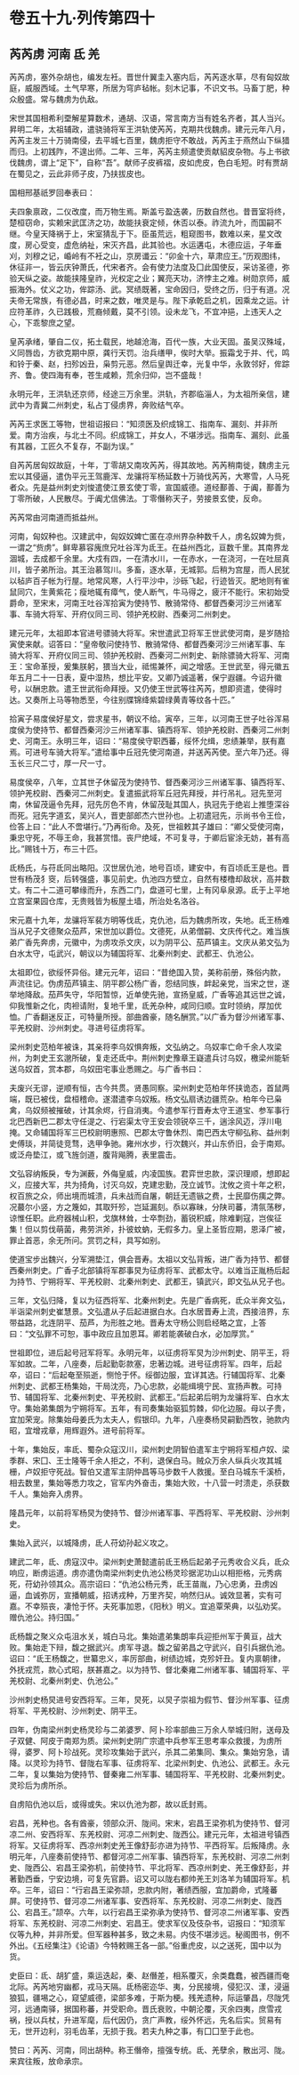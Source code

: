 # 卷五十九·列传第四十

## 芮芮虏 河南 氐 羌

芮芮虏，塞外杂胡也，编发左衽。晋世什翼圭入塞内后，芮芮逐水草，尽有匈奴故庭，威服西域。土气早寒，所居为穹庐毡帐。刻木记事，不识文书。马畜丁肥，种众殷盛。常与魏虏为仇敌。

宋世其国相希利垔解星算数术，通胡、汉语，常言南方当有姓名齐者，其人当兴。昇明二年，太祖辅政，遣骁骑将军王洪轨使芮芮，克期共伐魏虏。建元元年八月，芮芮主发三十万骑南侵，去平城七百里，魏虏拒守不敢战，芮芮主于燕然山下纵猎而归。上初践阼，不遑出师。二年、三年，芮芮主频遣使贡献貂皮杂物。与上书欲伐魏虏，谓上“足下”，自称“吾”。献师子皮裤褶，皮如虎皮，色白毛短。时有贾胡在蜀见之，云此非师子皮，乃扶拔皮也。

国相邢基祇罗回奉表曰：

夫四象禀政，二仪改度，而万物生焉。斯盖亏盈迭袭，历数自然也。昔晋室将终，楚桓窃命，实赖宋武匡济之功，故能扶衰定倾，休否以泰。祚流九叶，而国嗣不继。今皇天降祸于上，宋室猜乱于下。臣虽荒远，粗窥图书，数难以来，星文改度，房心受变，虚危纳祉，宋灭齐昌，此其验也。水运遘屯，木德应运，子年垂刈，刘穆之记，崏岭有不衽之山，京房谶云：“卯金十六，草肃应王。”历观图纬，休征非一，皆云庆钟萧氏，代宋者齐。会有使力法度及囗此国使反，采访圣德，弥验天纵之姿。故能挟隆皇祚，光权定之业；翼亮天功，济悖主之难。树勋京师，威振海外。仗义之功，侔踪汤、武。冥绩既著，宝命因归，受终之历，归于有道。况夫帝无常族，有德必昌，时来之数，唯灵是与。陛下承乾启之机，因乘龙之运。计应符革祚，久已践极，荒裔倾戴，莫不引领。设未龙飞，不宜冲挹，上违天人之心，下乖黎庶之望。

皇芮承绪，肇自二仪，拓土载民，地越沧海，百代一族，大业天固。虽吴汉殊域，义同唇齿，方欲克期中原，龚行天罚。治兵缮甲，俟时大举。振霜戈于并、代，鸣和铃于秦、赵，扫殄凶丑，枭剪元恶。然后皇舆迁幸，光复中华，永敦邻好，侔踪齐、鲁。使四海有奉，苍生咸赖，荒余归仰，岂不盛哉！

永明元年，王洪轨还京师，经途三万余里。洪轨，齐郡临淄人，为太祖所亲信，建武中为青冀二州刺史，私占丁侵虏界，奔败结气卒。

芮芮王求医工等物，世祖诏报曰：“知须医及织成锦工、指南车、漏刻、并非所爱。南方治疾，与北土不同。织成锦工，并女人，不堪涉远。指南车、漏刻、此虽有其器，工匠久不复存，不副为误。”

自芮芮居匈奴故庭，十年，丁零胡又南攻芮芮，得其故地。芮芮稍南徙，魏虏主元宏以其侵逼，遣伪平元王驾鹿浑、龙骧将军杨延数十万骑伐芮芮，大寒雪，人马死者众。先是益州刺史刘悛遣使江景玄使丁零，宣国威德。道经鄯善、于阗，鄯善为丁零所破，人民散尽。于阗尤信佛法。丁零僭称天子，劳接景玄使，反命。

芮芮常由河南道而抵益州。

河南，匈奴种也。汉建武中，匈奴奴婢亡匿在凉州界杂种数千人，虏名奴婢为赀，一谓之“赀虏”。鲜卑慕容廆庶兄吐谷浑为氐王。在益州西北，亘数千里。其南界龙涸城，去成都千余里。大戍有四，一在清水川，一在赤水，一在浇河，一在吐屈真川，皆子弟所治。其王治慕驾川。多畜，逐水草，无城郭。后稍为宫屋，而人民犹以毡庐百子帐为行屋。地常风寒，人行平沙中，沙砾飞起，行迹皆灭。肥地则有雀鼠同穴，生黄紫花；瘦地辄有瘴气，使人断气，牛马得之，疲汗不能行。宋初始受爵命，至宋末，河南王吐谷浑拾寅为使持节、散骑常侍、都督西秦河沙三州诸军事、车骑大将军、开府仪同三司、领护羌校尉、西秦河二州刺史。

建元元年，太祖即本官进号骠骑大将军。宋世遣武卫将军王世武使河南，是岁随拾寅使来献。诏答曰：“皇帝敬问使持节、散骑常侍、都督西秦河沙三州诸军事、车骑大将军、开府仪同三司、领护羌校尉、西秦河二州刺史、新除骠骑大将军、河南王：宝命革授，爰集朕躬，猥当大业，祗惕兼怀，闻之增感。王世武至，得元徽五年五月二十一日表，夏中湿热，想比平安。又卿乃诚遥著，保宁遐疆。今诏升徽号，以酬忠款。遣王世武衔命拜授。又仍使王世武等往芮芮，想即资遣，使得时达。又奏所上马等物悉至，今往别牒锦绛紫碧绿黄青等纹各十匹。”

拾寅子易度侯好星文，尝求星书，朝议不给。寅卒，三年，以河南王世子吐谷浑易度侯为使持节、都督西秦河沙三州诸军事、镇西将军、领护羌校尉、西秦河二州刺史、河南王。永明三年，诏曰：“易度侯守职西蕃，绥怀允缉，忠绩兼举，朕有嘉焉。可进号车骑大将军。”遣给事中丘冠先使河南道，并送芮芮使。至六年乃还。得玉长三尺二寸，厚一尺一寸。

易度侯卒，八年，立其世子休留茂为使持节、督西秦河沙三州诸军事、镇西将军、领护羌校尉、西秦河二州刺史。复遣振武将军丘冠先拜授，并行吊礼。冠先至河南，休留茂逼令先拜，冠先厉色不肯，休留茂耻其国人，执冠先于绝岩上推堕深谷而死。冠先字道玄，吴兴人，晋吏部郎杰六世孙也。上初遣冠先，示尚书令王俭，俭答上曰：“此人不啻堪行。”乃再衔命。及死，世祖敕其子雄曰：“卿父受使河南，秉忠守死，不辱王命，我甚赏惜。丧尸绝域，不可复寻，于卿后宦涂无妨，甚有高比。”赐钱十万，布三十匹。

氐杨氏，与苻氐同出略阳。汉世居仇池，地号百顷，建安中，有百顷氐王是也。晋世有杨茂犭窔，后转强盛，事见前史。仇池四方壁立，自然有楼橹却敌状，高并数丈。有二十二道可攀缘而升，东西二门，盘道可七里，上有冈阜泉源。氐于上平地立宫室果园仓库，无贵贱皆为板屋土墙，所治处名洛谷。

宋元嘉十九年，龙骧将军裴方明等伐氐，克仇池，后为魏虏所攻，失地。氐王杨难当从兄子文德聚众茄芦，宋世加以爵位。文德死，从弟僧嗣、文庆传代之。难当族弟广香先奔虏，元徽中，为虏攻杀文庆，以为阴平公、茄芦镇主。文庆从弟文弘为白水太守，屯武兴，朝议以为辅国将军、北秦州刺史、武都王、仇池公。

太祖即位，欲绥怀异俗。建元元年，诏曰：“昔绝国入贽，美称前册，殊俗内款，声流往记。伪虏茄芦镇主、阴平郡公杨广香，怨结同族，衅起亲党，当宋之世，遂举地降敌。茄芦失守，华阳暂惊，近单使先驰，宣扬皇威，广香等追其远世之诚，仰我惟新之化，肉袒请附，复地千里，氐羌杂种，咸同归顺。宜时领纳，厚加优恤。广香翻迷反正，可特量所授。部曲酋豪，随名酬赏。”以广香为督沙州诸军事、平羌校尉、沙州刺史。寻进号征虏将军。

梁州刺史范柏年被诛，其亲将李乌奴惧奔叛，文弘纳之。乌奴率亡命千余人攻梁州，为刺史王玄邈所破，复走还氐中。荆州刺史豫章王嶷遣兵讨乌奴，檄梁州能斩送乌奴首，赏本郡，乌奴田宅事业悉赐之。与广香书曰：

夫废兴无谬，逆顺有恒，古今共贯。贤愚同察。梁州刺史范柏年怀挟诡态，首鼠两端，既已被伐，盘桓稽命。遂潜遣李乌奴叛。杨文弘扇诱边疆荒杂。柏年今已枭禽，乌奴频被摧破，计其余烬，行自消夷。今遣参军行晋寿太守王道宝、参军事行北巴西新巴二郡太守任湜之、行宕渠太守王安会领锐卒三千，遄涂风迈，浮川电掩。又命辅国将军三巴校尉明惠照、巴郡太守鲁休烈、南巴西太守柳弘称、益州刺史傅琰，并简徒竞骛，选甲争驰。雍州水步，行次魏兴，并山东侨旧，会于南郑。或泛舟垫江，或飞旌剑道，腹背飚腾，表里震击。

文弘容纳叛戾，专为渊薮，外侮皇威，内凌国族。君弈世忠款，深识理顺，想即起义，应接大军，共为掎角，讨灭乌奴，克建忠勤，茂立诚节。沈攸之资十年之积，权百旅之众，师出境而城溃，兵未战而自屠，朝廷无遗镞之费，士民靡伤痍之弊。况蕞尔小竖，方之篾如，其取歼殄，岂延漏刻。忝以寡昧，分陕司蕃，清氛荡秽，谅惟任职。此府器械山积，戈旗林耸，士卒剽劲，蓄锐积威，除难剿寇，岂俟征集！但以剪伐萌菌，弗劳洪斧，扑彼蚊蚋，无假多力。皇上圣哲应期，恩泽广被，罪止首恶，余无所问。赏罚之科，具写如别。

使道宝步出魏兴，分军溯垫江，俱会晋寿。太祖以文弘背叛，进广香为持节、都督西秦州刺史。广香子北部镇将军郡事炅为征虏将军、武都太守。以难当正胤杨后起为持节、宁朔将军、平羌校尉、北秦州刺史、武都王，镇武兴，即文弘从兄子也。

三年，文弘归降，复以为征西将军、北秦州刺史。先是广香病死，氐众半奔文弘，半诣梁州刺史崔慧景。文弘遣从子后起进据白水。白水居晋寿上流，西接涪界，东带益路，北连阴平、茄芦，为形胜之地。晋寿太守杨公则启经略之宜，上答曰：“文弘罪不可恕，事中政应且加恩耳。卿若能袭破白水，必加厚赏。”

世祖即位，进后起号冠军将军。永明元年，以征虏将军炅为沙州刺史、阴平王，将军如故。二年，八座奏，后起勤彰款塞，忠著边城。进号征虏将军。四年，后起卒，诏曰：“后起奄至殒逝，恻怆于怀。绥御边服，宜详其选。行辅国将军、北秦州刺史、武都王杨集始，干局沈亮，乃心忠款，必能缉境宁民、宣扬声教。可持节、辅国将军、北秦州刺史、平羌校尉、武都王。”后起弟后明为龙骧将军、白水太守。集始弟集朗为宁朔将军。五年，有司奏集始驱狐剪棘，仰化边服。母以子贵，宜加荣宠。除集始母姜氏为太夫人，假银印。九年，八座奏杨炅嗣勤西牧，驰款内昭，宜增戎章，用辉遐外。进号前将军。

十年，集始反，率氐、蜀杂众寇汉川，梁州刺史阴智伯遣军主宁朔将军桓卢奴、梁季群、宋囗、王士隆等千余人拒之，不利，退保白马。贼众万余人纵兵火攻其城栅，卢奴拒守死战。智伯又遣军主阴仲昌等马步数千人救援。至白马城东千溪桥，相去数里，集始等悉力攻之，官军内外奋击，集始大败，十八营一时溃走，杀获数千人。集始奔入虏界。

隆昌元年，以前将军杨炅为使持节、督沙州诸军事、平西将军、平羌校尉、沙州刺史。

集始入武兴，以城降虏，氐人苻幼孙起义攻之。

建武二年，氐、虏寇汉中。梁州刺史萧懿遣前氐王杨后起弟子元秀收合义兵，氐众响应，断虏运道。虏亦遣伪南梁州刺史仇池公杨灵珍据泥功山以相拒格，元秀病死，苻幼孙领其众。高宗诏曰：“仇池公杨元秀，氐王苗胤，乃心忠勇，丑虏凶逼，血诚弥厉，宣播朝威，招诱戎种，万里齐契，响然归从。诚效显著，实有可嘉。不幸殒丧，凄怆于怀。夫死事加恩，《阳秋》明义。宜追覃荣典，以弘劝奖。赠仇池公。持归国。”

氐杨馥之聚义众屯沮水关，城白马北。集始遣弟集朗率兵迎拒州军于黄亘，战大败。集始走下辩，馥之据武兴。虏军寻退。馥之留弟昌之守武兴，自引兵据仇池。诏曰：“氐王杨馥之，世纂忠义，率厉部曲，树绩边城，克殄奸丑。复内禀朝律，外抚戎荒，款心式昭，朕甚嘉之。以为持节、督北秦雍二州诸军事、辅国将军、平羌校尉、北秦州刺史、仇池公。”

沙州刺史杨炅进号安西将军。三年，炅死，以炅子崇祖为假节、督沙州军事、征虏将军、平羌校尉、沙州刺史、阴平王。

四年，伪南梁州刺史杨灵珍与二弟婆罗、阿卜珍率部曲三万余人举城归附，送母及子双健、阿皮于南郑为质。梁州刺史阴广宗遣中兵参军王思考率众救援，为虏所得，婆罗、阿卜珍战死。灵珍攻集始于武兴，杀其二弟集同、集众。集始穷急，请降。以灵珍为持节、督陇右军事、征虏将军、北梁州刺史、仇池公、武都王。永元二年，复以集始为使持节、督秦雍二州军事、辅国将军、平羌校尉、北秦州刺史。灵珍后为虏所杀。

自虏陷仇池以后，或得或失。宋以仇池为郡，故以氐封焉。

宕昌，羌种也。各有酋豪，领部众汧、陇间。宋末，宕昌王梁弥机为使持节、督河凉二州、安西将军、东羌校尉、河凉二州刺史、陇西公。建元元年，太祖进号镇西将军。又征虏将军、西凉州刺史羌王像舒彭亦进为持节、平西将军。后叛降虏。永明元年，八座奏前使持节、都督河凉二州军事、镇西将军，东羌校尉、河凉二州刺史、陇西公、宕昌王梁弥机，前使持节、平北将军、西凉州刺史、羌王像舒彭，并著勤西垂，宁安边境，可复先官爵。诏又可以陇右都帅羌王刘洛羊为辅国将军。机卒。三年，诏曰：“行宕昌王梁弥颉，忠款内附，著绩西服，宜加爵命，式隆蕃屏。可使持节、督河凉二州诸军事、安西将军、东羌校尉、河凉二州刺史、陇西公、宕昌王。”颉卒。六年，以行宕昌王梁弥承为使持节、督河凉二州诸军事、安西将军、东羌校尉、河凉二州刺史、宕昌王。使求军仪及伎杂书，诏报曰：“知须军仪等九种，并非所爱。但军器种甚多，致之未易。内伎不堪涉远。秘阁图书，例不外出。《五经集注》《论语》今特敕赐王各一部。”俗重虎皮，以之送死，国中以为货。

史臣曰：氐、胡犷盛，乘运迭起，秦、赵僭差，相系覆灭，余类蠢蠢，被西疆而奄北际。芮芮地穷幽都，戎马天隔。氐杨密迩华、夷，分民接境，侵犯汉、漾，浸逼狼狐，疆埸之心，窥望威德，梁部多难，于斯为梗。残羌遗种，际运肇昌，尽陇凭河，远通南驿，据国称蕃，并受职命。晋氏衰败，中朝沦覆，灭余四夷，庶雪戎祸，授以兵杖，升进军麾，后代因仍，贪广声教，绥外怀远，先名后实。贸易有无，世开边利，羽毛齿革，无损于我。若夫九种之事，有囗囗至于此也。

赞曰：芮芮、河南，同出胡种。称王僭帝，擅强专统。氐、羌孽余，散出河、陇。来宾往叛，放命承宗。
